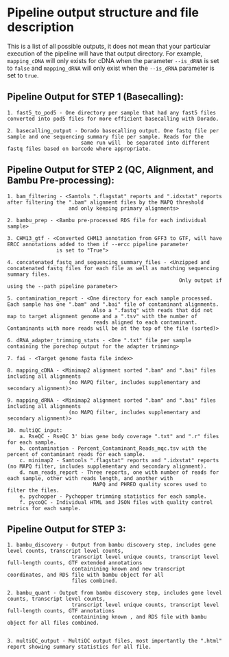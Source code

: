 # Pipeline output structure and file description

This is a list of all possible outputs, it does not mean that your particular execution of the pipeline will have that output directory. For example, `mapping_cDNA` will only exists for 
cDNA when the parameter `--is_dRNA` is set to `false` and `mapping_dRNA` will only exist when the `--is_dRNA` parameter is set to `true`.


## Pipeline Output for STEP 1 (Basecalling):

    1. fast5_to_pod5 - One directory per sample that had any fast5 files converted into pod5 files for more efficient basecalling with Dorado.

    2. basecalling_output - Dorado basecalling output. One fastq file per sample and one sequencing summary file per sample. Reads for the
                            same run will  be separated into different fastq files based on barcode where appropriate.


## Pipeline Output for STEP 2 (QC, Alignment, and Bambu Pre-processing):
    
    1. bam_filtering - <Samtols ".flagstat" reports and ".idxstat" reports after filtering the ".bam" alignment files by the MAPQ threshold
                        and only keeping primary alignments>

    2. bambu_prep - <Bambu pre-processed RDS file for each individual sample>

    3. CHM13_gtf - <Converted CHM13 annotation from GFF3 to GTF, will have ERCC annotations added to them if --ercc pipeline parameter
                    is set to "True">

    4. concatenated_fastq_and_sequencing_summary_files - <Unzipped and concatenated fastq files for each file as well as matching sequencing summary files.
                                                            Only output if using the --path pipeline parameter>

    5. contamination_report - <One directory for each sample processed. Each sample has one ".bam" and ".bai" file of contaminant alignments.
                                Also a ".fastq" with reads that did not map to target alignment genome and a ".tsv" with the number of
                                reads aligned to each contaminant. Contaminants with more reads will be at the top of the file (sorted)>

    6. dRNA_adapter_trimming_stats - <One ".txt" file per sample containing the porechop output for the adapter trimming>

    7. fai - <Target genome fasta file index>

    8. mapping_cDNA - <Minimap2 alignment sorted ".bam" and ".bai" files including all alignments 
                        (no MAPQ filter, includes supplementary and secondary alignment)>

    9. mapping_dRNA - <Minimap2 alignment sorted ".bam" and ".bai" files including all alignments 
                        (no MAPQ filter, includes supplementary and secondary alignment)>

    10. multiQC_input:
        a. RseQC - RseQC 3' bias gene body coverage ".txt" and ".r" files for each sample.
        b. contamination - Percent_Contaminant_Reads_mqc.tsv with the percent of contaminant reads for each sample.
        c. minimap2 - Samtools ".flagstat" reports and ".idxstat" reports (no MAPQ filter, includes supplementary and secondary alignment).
        d. num_reads_report - Three reports, one with number of reads for each sample, other with reads length, and another with
                                MAPQ and PHRED quality scores used to filter the files.
        e. pychopper - Pychopper trimming statistics for each sample.
        f. pycoQC - Individual HTML and JSON files with quality control metrics for each sample.



## Pipeline Output for STEP 3:

    1. bambu_discovery - Output from bambu discovery step, includes gene level counts, transcript level counts,
                         transcript level unique counts, transcript level full-length counts, GTF extended annotations
                         containining known and new transcript coordinates, and RDS file with bambu object for all
                         files combined.

    2. bambu_quant - Output from bambu discovery step, includes gene level counts, transcript level counts,
                         transcript level unique counts, transcript level full-length counts, GTF annotations
                         containining known , and RDS file with bambu object for all files combined.


    3. multiQC_output - MultiQC output files, most importantly the ".html" report showing summary statistics for all file.
